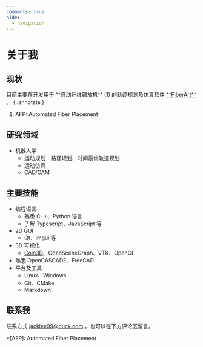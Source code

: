 ```yaml
---
comments: true
hide:
  - navigation
---
```


# 关于我

## 现状

目前主要在开发用于 ^^自动纤维铺放机^^ (1) 的轨迹规划及仿真软件 [^^FiberArt^^](https://fiberart.myshawn.com) 。
{ .annotate }

1. AFP: Automated Fiber Placement

## 研究领域

- 机器人学
    - 运动规划：路径规划、时间最优轨迹规划
    - 运动仿真
    - CAD/CAM

## 主要技能

- 编程语言
    - 熟悉 C++、Python 语言
    - 了解 Typescript、JavaScript 等
- 2D GUI
    - Qt、Imgui 等
- 3D 可视化
    - [Coin3D](https://www.coin3d.org/)、OpenSceneGraph、VTK、OpenGL
- 熟悉 OpenCASCADE、FreeCAD
- 平台及工具
    - Linux、Windows
    - Git、CMake 
    - Markdown

## 联系我

联系方式 <jacklee99@duck.com> ，也可以在下方评论区留言。

*[AFP]: Automated Fiber Placement
